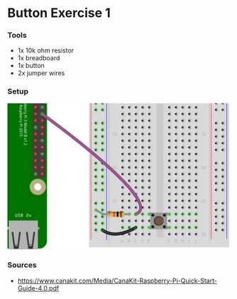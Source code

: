 # Button Exercise 1

### Tools

* 1x 10k ohm resistor
* 1x breadboard
* 1x button
* 2x jumper wires


### Setup

![Button Setup](help1.png)


### Sources

* https://www.canakit.com/Media/CanaKit-Raspberry-Pi-Quick-Start-Guide-4.0.pdf



